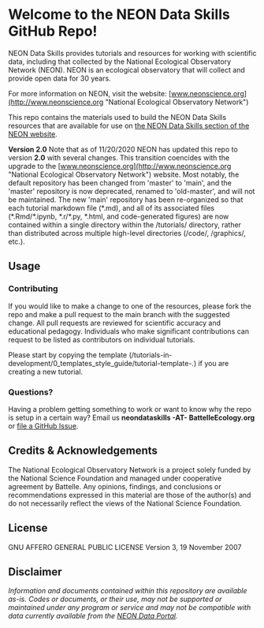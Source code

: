 Welcome to the NEON Data Skills GitHub Repo!
===============================

NEON Data Skills provides tutorials and resources for working with scientific 
data, including that collected by the National Ecological Observatory Network 
(NEON). NEON is an ecological observatory that will collect and provide open 
data for 30 years. 

For more information on NEON, visit the website: 
[www.neonscience.org](http://www.neonscience.org "National Ecological Observatory Network")

This repo contains the materials used to build the NEON Data Skills resources 
that are available for use on 
[the NEON Data Skills section of the NEON website](https://www.neonscience.org/resources/learning-hub/tutorials).

__Version 2.0__ Note that as of 11/20/2020 NEON has updated this repo to version __2.0__ with several changes. This transition coencides with the upgrade to the [www.neonscience.org](http://www.neonscience.org "National Ecological Observatory Network") website. Most notably, the default repository has been changed from 'master' to 'main', and the 'master' repository is now deprecated, renamed to 'old-master', and will not be maintained. The new 'main' repository has been re-organized so that each tutorial markdown file (\*.md), and all of its associated files (\*.Rmd/\*.ipynb, \*.r/\*.py, \*.html, and code-generated figures) are now contained within a single directory within the /tutorials/ directory, rather than distributed across multiple high-level directories (/code/, /graphics/, etc.).

<!-- ****** Usage ****** -->
Usage
-----

### Contributing
If you would like to make a change to one of the resources, please fork the repo
and make a pull request to the main branch with the suggested change. All pull
requests are reviewed for scientific accuracy and educational pedagogy. Individuals
who make significant contributions can request to be listed as contributors on 
individual tutorials. 

Please start by copying the template (/tutorials-in-development/0_templates_style_guide/tutorial-template-*.*) if you 
are creating a new tutorial. 

### Questions?

Having a problem getting something to work or want to know why the repo is setup 
in a certain way? Email us **neondataskills -AT- BattelleEcology.org** or 
[file a GitHub Issue](https://github.com/neonscience/NEON-Data-Skills/issues). 


<!-- ****** Acknowledgements ****** -->
Credits & Acknowledgements
--------------------------

<!-- Acknowledgements text -->
The National Ecological Observatory Network is a project solely funded by the 
National Science Foundation and managed under cooperative agreement by Battelle. 
Any opinions, findings, and conclusions or recommendations expressed in this 
material are those of the author(s) and do not necessarily reflect the views of 
the National Science Foundation.

<!-- ****** License ****** -->
License
-------

 GNU AFFERO GENERAL PUBLIC LICENSE Version 3, 19 November 2007

<!-- ****** Disclaimer ****** -->
Disclaimer
----------

*Information and documents contained within this repository are available as-is. Codes or documents, or their use, may not be supported or maintained under any program or service and may not be compatible with data currently available from the [NEON Data Portal](http://data.neonscience.org).*
